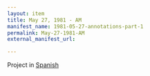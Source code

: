 ```yaml
---
layout: item
title: May 27, 1981 - AM
manifest_name: 1981-05-27-annotations-part-1
permalink: May-27-1981-AM
external_manifest_url: 

---
```

<!-- Add an essay or interpretive material below this line,
using HTML or markdown.  Do not modify this file above this line -->
Project in <a href="https://lgsump.github.io/espanol-radio-venceremos/27-de-mayo-1981-AM">Spanish</a>
<br>
